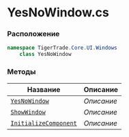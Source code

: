 
# YesNoWindow.cs
### Расположение
```csharp
namespace TigerTrade.Core.UI.Windows  
    class YesNoWindow
```

### Методы
| Название | Описание |
| --- | --- |
| [`YesNoWindow`](./Методы/YesNoWindow.md) | *Описание* |
| [`ShowWindow`](./Методы/ShowWindow.md) | *Описание* |
| [`InitializeComponent`](./Методы/InitializeComponent.md) | *Описание* |
